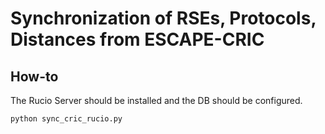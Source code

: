 # Synchronization of RSEs, Protocols, Distances from ESCAPE-CRIC

## How-to

The Rucio Server should be installed and the DB should be configured.

    python sync_cric_rucio.py
